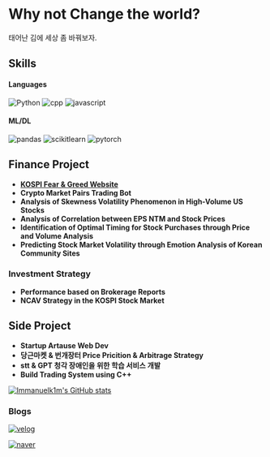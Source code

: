 # Why not Change the world?
태어난 김에 세상 좀 바꿔보자.

## Skills
#### Languages
<img alt="Python" src ="https://img.shields.io/badge/Python-3776AB.svg?&style=for-the-badge&logo=Python&logoColor=white"/>

<img alt="cpp" src ="https://img.shields.io/badge/cplusplus-00599C.svg?&style=for-the-badge&logo=cplusplus&logoColor=white"/>

<img alt="javascript" src ="https://img.shields.io/badge/javascript-F7DF1E.svg?&style=for-the-badge&logo=javascript&logoColor=white"/>


#### ML/DL
<img alt="pandas" src ="https://img.shields.io/badge/pandas-150458.svg?&style=for-the-badge&logo=pandas&logoColor=white"/>

<img alt="scikitlearn" src ="https://img.shields.io/badge/scikitlearn-F7931E.svg?&style=for-the-badge&logo=scikitlearn&logoColor=white"/>

<img alt="pytorch" src ="https://img.shields.io/badge/pytorch-EE4C2C.svg?&style=for-the-badge&logo=pytorch&logoColor=white"/>


## Finance Project
- [**KOSPI Fear & Greed Website**](https://kospi-fear-greed-index.co.kr/)
- **Crypto Market Pairs Trading Bot**
- **Analysis of Skewness Volatility Phenomenon in High-Volume US Stocks**
- **Analysis of Correlation between EPS NTM and Stock Prices**
- **Identification of Optimal Timing for Stock Purchases through Price and Volume Analysis**
- **Predicting Stock Market Volatility through Emotion Analysis of Korean Community Sites**

### Investment Strategy
- **Performance based on Brokerage Reports**
- **NCAV Strategy in the KOSPI Stock Market**

### 

## Side Project
- **Startup Artause Web Dev** 
- **당근마켓 & 번개장터 Price Pricition & Arbitrage Strategy** 
- **stt & GPT 청각 장애인을 위한 학습 서비스 개발**
- **Build Trading System using C++**
  
[![Immanuelk1m's GitHub stats](https://github-readme-stats.vercel.app/api?username=immanuelk1m)](https://github.com/anuraghazra/github-readme-stats)

### Blogs
<a href="https://velog.io/@immanuelk1m"><img alt="velog" src ="https://img.shields.io/badge/velog-20C997.svg?&style=for-the-badge&logo=velog&logoColor=white"/>

<a href="https://blog.naver.com/kse0119"><img alt="naver" src ="https://img.shields.io/badge/naver-03C75A.svg?&style=for-the-badge&logo=naver&logoColor=white"/>



<!--
![](./profile-3d-contrib/profile-south-season-animate.svg)
-->
